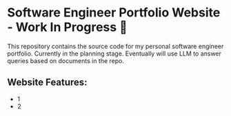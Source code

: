 # Software Engineer Portfolio Website - Work In Progress 🔧

This repository contains the source code for my personal software engineer portfolio.
Currently in the planning stage. Eventually will use LLM to answer queries based on documents in the repo.

## Website Features:
* 1
* 2

